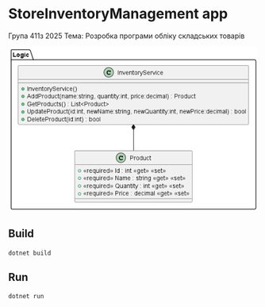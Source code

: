 # StoreInventoryManagement app

Група 411з 2025
Тема: Розробка програми обліку складських товарів

![UML](./uml/Logic.png "UML")

## Build

```
dotnet build
```

## Run

```
dotnet run 
```
